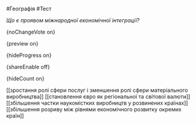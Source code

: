 #Географія #Тест

*Що є проявом міжнародної економічної інтеграції?*

{noChangeVote on}

{preview on}

{hideProgress on}

{shareEnable off}

{hideCount on}

[[зростання ролі сфери послуг і зменшення ролі сфери матеріального виробництва]]
[[становлення євро як регіональної та світової валюти]]
[[збільшення частки наукомістких виробництв у розвинених країнах]]
[[збільшення розриву між рівнями економічного розвитку окремих країн]]
